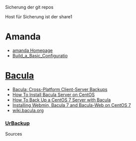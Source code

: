 Sicherung der git repos 

Host für Sicherung ist der share1 

Amanda
=======
* [amanda Homepage](http://www.amanda.org/)
* [Build_a_Basic_Configuratio](http://wiki.zmanda.com/index.php/GSWA/Build_a_Basic_Configuration)


[Bacula](../bacula)
======

* [ Bacula: Cross-Platform Client-Server Backups](http://www.onlamp.com/pub/a/onlamp/2004/01/09/bacula.html)
* [How To Install Bacula Server on CentOS](https://www.digitalocean.com/community/tutorials/how-to-install-bacula-server-on-centos-7)
* [How To Back Up a CentOS 7 Server with Bacula](https://www.digitalocean.com/community/tutorials/how-to-back-up-a-centos-7-server-with-bacula)
* [Installing Webmin, Bacula 7 and Bacula-Web on CentOS 7](http://www.chriscouture.com/installing-bacula-webmin-bacula-webon-centos-7/)
* [wiki.bacula.org](http://wiki.bacula.org/doku.php)

### [UrBackup](https://www.urbackup.org/download.html)

Sources
